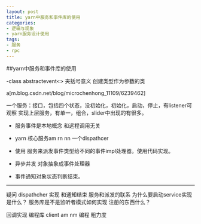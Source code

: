 ```yaml
---
layout: post
title: yarn中服务和事件库的使用
categories:
- 逻辑与现象
- yarn服务设计使用
tags:
- 服务
- rpc
---
```



##yarn中服务和事件库的使用

-class abstractevent<>  夹括号意义
  创建类型作为参数的类

a[m.blog.csdn.net/blog/microchenhong_11109/6239462]

一个服务：接口，包括四个状态，没初始化，初始化，启动，停止，有listener可观察
实现上层服务，有单一，组合，slider中出现的有很多。

- 服务事件是本地概念 和远程调用无关
- yarn 核心服务am rn nn 一个dispathcer

- 使用 服务来派发事件类型给不同的事件impl处理器。使用代码实现。

- 异步并发 对象抽象成事件处理器

- 事件通知对象状态判断结束。

------------
疑问 dispathcher 实现 和通知结束 服务和派发的联系 为什么要启动service实现是什么？ 服务库是不是监听者模式如何实现  注册的东西什么？
 


回调实现
编程库 client am nm 编程
粗力度
